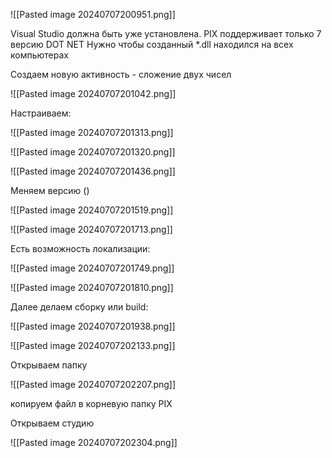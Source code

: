 


![[Pasted image 20240707200951.png]]

Visual Studio должна быть уже установлена. PIX поддерживает только 7 версию DOT NET
Нужно чтобы созданный *.dll находился на всех компьютерах

Создаем новую активность - сложение двух чисел


![[Pasted image 20240707201042.png]]



Настраиваем:

![[Pasted image 20240707201313.png]]


![[Pasted image 20240707201320.png]]


![[Pasted image 20240707201436.png]]

Меняем версию ()

![[Pasted image 20240707201519.png]]

![[Pasted image 20240707201713.png]]

Есть возможность локализации:

![[Pasted image 20240707201749.png]]


![[Pasted image 20240707201810.png]]



Далее делаем сборку или build:

![[Pasted image 20240707201938.png]]

![[Pasted image 20240707202133.png]]

Открываем папку

![[Pasted image 20240707202207.png]]

копируем файл в корневую папку PIX

Открываем студию

![[Pasted image 20240707202304.png]]